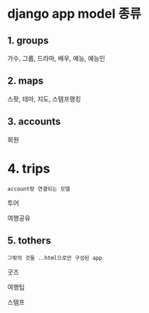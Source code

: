 # django app model 종류

## 1. groups

가수, 그룹, 드라마, 배우, 예능, 예능인

## 2. maps

스팟, 테마,  지도, 스탬프랭킹

## 3. accounts

회원

# 4. trips

`account랑 연결되는 모델`

투어

여행공유

## 5. tothers

`그밖의 것들 ..html으로만 구성된 app`

굿즈

여행팁

스탬프